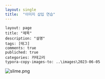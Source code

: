 ```yaml
---
layout: single
title:  "이미지 삽입 연습"
---
```


```
layout: page
title: "제목"
description: "설명"
tags: [태그]
comments: true
publiched: true
categories: 카테고리
typora-copy-images-to: ..\images\2023-06-05
```

![slime.png](C:\Users\User\Desktop\OneDayOneAlgorithm.github.io\images\2023-06-05-second.md\slime.png.webp)





















